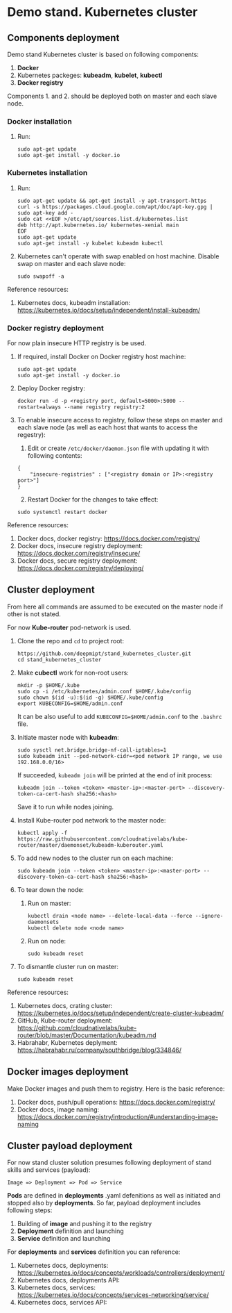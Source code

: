 # Demo stand. Kubernetes cluster

## Components deployment

Demo stand Kubernetes cluster is based on following components:

1. **Docker**
2. Kubernetes packeges: **kubeadm**, **kubelet**, **kubectl**
3. **Docker registry** 

Components 1. and 2. should be deployed both on master and each slave node.

### Docker installation
1. Run:
    ```
    sudo apt-get update
    sudo apt-get install -y docker.io
    ```
    
### Kubernetes installation
1. Run:
    ```
    sudo apt-get update && apt-get install -y apt-transport-https
    curl -s https://packages.cloud.google.com/apt/doc/apt-key.gpg | sudo apt-key add -
    sudo cat <<EOF >/etc/apt/sources.list.d/kubernetes.list
    deb http://apt.kubernetes.io/ kubernetes-xenial main
    EOF
    sudo apt-get update
    sudo apt-get install -y kubelet kubeadm kubectl
    ```
2. Kubernetes can't operate with swap enabled on host machine. Disable swap on master and each slave node:
    ```
    sudo swapoff -a
    ```

Reference resources:
1. Kubernetes docs, kubeadm installation: https://kubernetes.io/docs/setup/independent/install-kubeadm/
 
### Docker registry deployment
For now plain insecure HTTP registry is be used. 

1. If required, install Docker on Docker registry host machine:
    ```
    sudo apt-get update
    sudo apt-get install -y docker.io
    ```
2. Deploy Docker registry:
    ```
    docker run -d -p <registry port, default=5000>:5000 --restart=always --name registry registry:2
    ```
3. To enable insecure access to registry, follow these steps on master and each slave node (as well as each host that wants to access the regestry):
    
    1. Edit or create `/etc/docker/daemon.json` file with updating it with following contents:
    ```
    {
        "insecure-registries" : ["<registry domain or IP>:<registry port>"]
    }
    ```
    2. Restart Docker for the changes to take effect:
    ```
    sudo systemctl restart docker
    ```
    
Reference resources:
1. Docker docs, docker registry: https://docs.docker.com/registry/
2. Docker docs, insecure registry deployment: https://docs.docker.com/registry/insecure/
3. Docker docs, secure registry deployment: https://docs.docker.com/registry/deploying/

## Cluster deployment
From here all commands are assumed to be executed on the master node if other is not stated.

For now **Kube-router** pod-network is used.

1. Clone the repo and `cd` to project root:
    ```
    https://github.com/deepmipt/stand_kubernetes_cluster.git
    cd stand_kubernetes_cluster
    ```
2. Make **cubectl** work for non-root users:
    ```
    mkdir -p $HOME/.kube
    sudo cp -i /etc/kubernetes/admin.conf $HOME/.kube/config
    sudo chown $(id -u):$(id -g) $HOME/.kube/config
    export KUBECONFIG=$HOME/admin.conf   
    ```
    It can be also useful to add `KUBECONFIG=$HOME/admin.conf` to the `.bashrc` file.
     
3. Initiate master node with **kubeadm**:
    ```
    sudo sysctl net.bridge.bridge-nf-call-iptables=1
    sudo kubeadm init --pod-network-cidr=<pod network IP range, we use 192.168.0.0/16>
    ```
   If succeeded, `kubeadm join` will be printed at the end of init process:
    ```
    kubeadm join --token <token> <master-ip>:<master-port> --discovery-token-ca-cert-hash sha256:<hash>
    ```
    Save it to run while nodes joining.
    
4. Install Kube-router pod network to the master node:
    ```
    kubectl apply -f https://raw.githubusercontent.com/cloudnativelabs/kube-router/master/daemonset/kubeadm-kuberouter.yaml
    ```
5. To add new nodes to the cluster run on each machine:
    ```
    sudo kubeadm join --token <token> <master-ip>:<master-port> --discovery-token-ca-cert-hash sha256:<hash>
    ```
6. To tear down the node:
    1. Run on master:
        ```
        kubectl drain <node name> --delete-local-data --force --ignore-daemonsets
        kubectl delete node <node name>
        ```
    2. Run on node:
        ```
        sudo kubeadm reset
        ```
7. To dismantle cluster run on master:
    ```
    sudo kubeadm reset
    ```

Reference resources:
1. Kubernetes docs, crating cluster: https://kubernetes.io/docs/setup/independent/create-cluster-kubeadm/
2. GitHub, Kube-router deployment: https://github.com/cloudnativelabs/kube-router/blob/master/Documentation/kubeadm.md
3. Habrahabr, Kubernetes deplyment: https://habrahabr.ru/company/southbridge/blog/334846/

## Docker images deployment
Make Docker images and push them to registry. Here is the basic reference:
1. Docker docs, push/pull operations: https://docs.docker.com/registry/
2. Docker docs, image naming: https://docs.docker.com/registry/introduction/#understanding-image-naming

## Cluster payload deployment
For now stand cluster solution presumes following deployment of stand skills and services (payload):
```
Image => Deployment => Pod => Service
```

**Pods** are defined in **deployments** .yaml defenitions as well as initiated and stopped also by **deployments**.
So far, payload deployment includes following steps:
1. Building of **image** and pushing it to the registry
2. **Deployment** definition and launching
3. **Service** definition and launching

For **deployments** and **services** definition you can reference:
1. Kubernetes docs, deployments: https://kubernetes.io/docs/concepts/workloads/controllers/deployment/
2. Kubernetes docs, deployments API:
3. Kubernetes docs, services: https://kubernetes.io/docs/concepts/services-networking/service/
4. Kubernetes docs, services API: